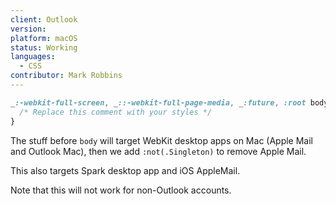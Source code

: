 ```yaml
---
client: Outlook
version:
platform: macOS
status: Working
languages:
  - CSS
contributor: Mark Robbins
---
```


```css
_:-webkit-full-screen, _::-webkit-full-page-media, _:future, :root body:not(.Singleton) .your-class-name {
  /* Replace this comment with your styles */
}
```

The stuff before `body` will target WebKit desktop apps on Mac (Apple Mail and Outlook Mac), then we add `:not(.Singleton)` to remove Apple Mail.

This also targets Spark desktop app and iOS AppleMail.

Note that this will not work for non-Outlook accounts.
